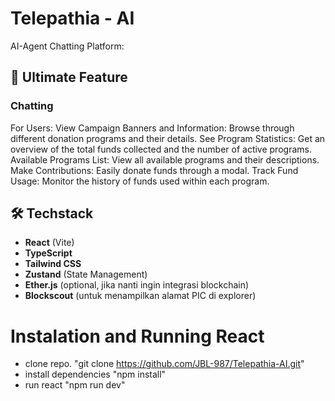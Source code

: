 # Telepathia - AI

AI-Agent Chatting Platform:

## 🚀 Ultimate Feature

### Chatting

For Users:
View Campaign Banners and Information: Browse through different donation programs and their details.
See Program Statistics: Get an overview of the total funds collected and the number of active programs.
Available Programs List: View all available programs and their descriptions.
Make Contributions: Easily donate funds through a modal.
Track Fund Usage: Monitor the history of funds used within each program.

## 🛠️ Techstack

- **React** (Vite)
- **TypeScript**
- **Tailwind CSS**
- **Zustand** (State Management)
- **Ether.js** (optional, jika nanti ingin integrasi blockchain)
- **Blockscout** (untuk menampilkan alamat PIC di explorer)

# Instalation and Running React

- clone repo. "git clone https://github.com/JBL-987/Telepathia-AI.git"
- install dependencies "npm install"
- run react "npm run dev"
